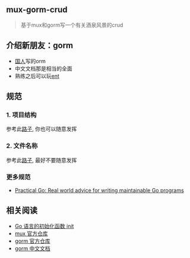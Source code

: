 ## mux-gorm-crud
> 基于mux和gorm写一个有关酒泉风景的crud


## 介绍新朋友：gorm
- [国人](https://twitter.com/zhangjinzhu)写的orm
- 中文文档那是相当的全面
- 熟练之后可以玩[ent](https://entgo.io/docs/getting-started/)



## 规范
### 1. 项目结构
参考此[路子](https://github.com/golang-standards/project-layout/blob/master/README_zh.md), 你也可以随意发挥


### 2. 文件名称

参考此[路子](https://medium.com/@kdnotes/golang-naming-rules-and-conventions-8efeecd23b68), 最好不要随意发挥
### 更多规范
- [Practical Go: Real world advice for writing maintainable Go programs](https://dave.cheney.net/practical-go/presentations/qcon-china.html)




## 相关阅读
- [Go 语言的初始化函数 init](https://cloud.tencent.com/developer/article/2138066)
- [mux 官方仓库](https://github.com/gorilla/mux)
- [gorm 官方仓库](https://github.com/go-gorm/gorm)
- [gorm 中文文档](https://gorm.io/zh_CN/docs/index.html)


